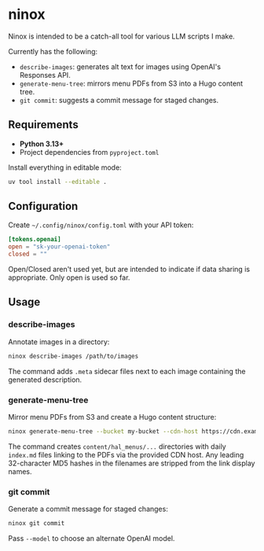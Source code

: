 # ninox

Ninox is intended to be a catch-all tool for various LLM scripts I make.

Currently has the following:
* `describe-images`: generates alt text for images using OpenAI's Responses API.
* `generate-menu-tree`: mirrors menu PDFs from S3 into a Hugo content tree.
* `git commit`: suggests a commit message for staged changes.

## Requirements

* **Python 3.13+**
* Project dependencies from `pyproject.toml`

Install everything in editable mode:

```bash
uv tool install --editable .
```

## Configuration

Create `~/.config/ninox/config.toml` with your API token:

```toml
[tokens.openai]
open = "sk-your-openai-token"
closed = ""
```

Open/Closed aren't used yet, but are intended to indicate if data sharing is appropriate. Only open is used so far.

## Usage

### describe-images

Annotate images in a directory:

```bash
ninox describe-images /path/to/images
```

The command adds `.meta` sidecar files next to each image containing the generated description.

### generate-menu-tree

Mirror menu PDFs from S3 and create a Hugo content structure:

```bash
ninox generate-menu-tree --bucket my-bucket --cdn-host https://cdn.example.com
```

The command creates `content/hal_menus/...` directories with daily `index.md` files linking to the PDFs via the provided CDN host.
Any leading 32-character MD5 hashes in the filenames are stripped from the link display names.

### git commit

Generate a commit message for staged changes:

```bash
ninox git commit
```

Pass `--model` to choose an alternate OpenAI model.
